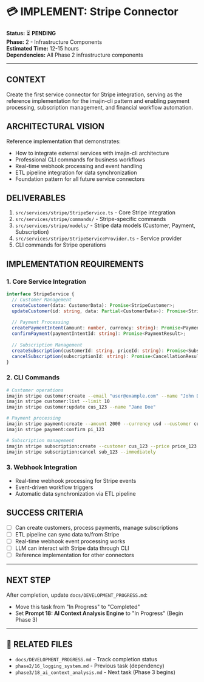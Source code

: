 # 💳 IMPLEMENT: Stripe Connector

**Status:** ⏳ **PENDING**  
**Phase:** 2 - Infrastructure Components  
**Estimated Time:** 12-15 hours  
**Dependencies:** All Phase 2 infrastructure components  

---

## CONTEXT
Create the first service connector for Stripe integration, serving as the reference implementation for the imajin-cli pattern and enabling payment processing, subscription management, and financial workflow automation.

## ARCHITECTURAL VISION
Reference implementation that demonstrates:
- How to integrate external services with imajin-cli architecture
- Professional CLI commands for business workflows
- Real-time webhook processing and event handling
- ETL pipeline integration for data synchronization
- Foundation pattern for all future service connectors

## DELIVERABLES
1. `src/services/stripe/StripeService.ts` - Core Stripe integration
2. `src/services/stripe/commands/` - Stripe-specific commands
3. `src/services/stripe/models/` - Stripe data models (Customer, Payment, Subscription)
4. `src/services/stripe/StripeServiceProvider.ts` - Service provider
5. CLI commands for Stripe operations

## IMPLEMENTATION REQUIREMENTS

### 1. Core Service Integration
```typescript
interface StripeService {
  // Customer Management
  createCustomer(data: CustomerData): Promise<StripeCustomer>;
  updateCustomer(id: string, data: Partial<CustomerData>): Promise<StripeCustomer>;
  
  // Payment Processing
  createPaymentIntent(amount: number, currency: string): Promise<PaymentIntent>;
  confirmPayment(paymentIntentId: string): Promise<PaymentResult>;
  
  // Subscription Management
  createSubscription(customerId: string, priceId: string): Promise<Subscription>;
  cancelSubscription(subscriptionId: string): Promise<CancellationResult>;
}
```

### 2. CLI Commands
```bash
# Customer operations
imajin stripe customer:create --email "user@example.com" --name "John Doe"
imajin stripe customer:list --limit 10
imajin stripe customer:update cus_123 --name "Jane Doe"

# Payment processing
imajin stripe payment:create --amount 2000 --currency usd --customer cus_123
imajin stripe payment:confirm pi_123

# Subscription management
imajin stripe subscription:create --customer cus_123 --price price_123
imajin stripe subscription:cancel sub_123 --immediately
```

### 3. Webhook Integration
- Real-time webhook processing for Stripe events
- Event-driven workflow triggers
- Automatic data synchronization via ETL pipeline

## SUCCESS CRITERIA
- [ ] Can create customers, process payments, manage subscriptions
- [ ] ETL pipeline can sync data to/from Stripe
- [ ] Real-time webhook event processing works
- [ ] LLM can interact with Stripe data through CLI
- [ ] Reference implementation for other connectors

---

## NEXT STEP
After completion, update `docs/DEVELOPMENT_PROGRESS.md`:
- Move this task from "In Progress" to "Completed"
- Set **Prompt 18: AI Context Analysis Engine** to "In Progress" (Begin Phase 3)

---

## 🔗 **RELATED FILES**
- `docs/DEVELOPMENT_PROGRESS.md` - Track completion status
- `phase2/16_logging_system.md` - Previous task (dependency)
- `phase3/18_ai_context_analysis.md` - Next task (Phase 3 begins) 